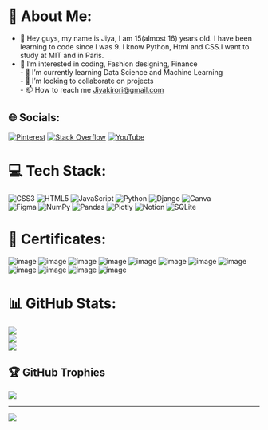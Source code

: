 # 💫 About Me:
- 👋 Hey guys, my name is Jiya, I am 15(almost 16) years old. I have been learning to code since I was 9. I know Python, Html and CSS.I want to study at MIT and in Paris.
- 👀 I’m interested in coding, Fashion designing, Finance<br>- 🌱 I’m currently learning Data Science and Machine Learning <br>- 💞️ I’m looking to collaborate on projects<br>- 📫 How to reach me Jiyakirori@gmail.com

## 🌐 Socials:
[![Pinterest](https://img.shields.io/badge/Pinterest-%23E60023.svg?logo=Pinterest&logoColor=white)](https://in.pinterest.com/jiyakirori/) [![Stack Overflow](https://img.shields.io/badge/-Stackoverflow-FE7A16?logo=stack-overflow&logoColor=white)](https://stackoverflow.com/users/19879497/jiya-kirori) [![YouTube](https://img.shields.io/badge/YouTube-%23FF0000.svg?logo=YouTube&logoColor=white)](https://www.youtube.com/channel/UC_fwh64oeLaSm_XXAVQd6Mg/featured)


# 💻 Tech Stack:
![CSS3](https://img.shields.io/badge/css3-%231572B6.svg?style=for-the-badge&logo=css3&logoColor=white) 
![HTML5](https://img.shields.io/badge/html5-%23E34F26.svg?style=for-the-badge&logo=html5&logoColor=white) 
![JavaScript](https://img.shields.io/badge/javascript-%23323330.svg?style=for-the-badge&logo=javascript&logoColor=%23F7DF1E) 
![Python](https://img.shields.io/badge/python-3670A0?style=for-the-badge&logo=python&logoColor=ffdd54) 
![Django](https://img.shields.io/badge/django-%23092E20.svg?style=for-the-badge&logo=django&logoColor=white) 
![Canva](https://img.shields.io/badge/Canva-%2300C4CC.svg?style=for-the-badge&logo=Canva&logoColor=white) 	
![Figma](https://img.shields.io/badge/figma-%23F24E1E.svg?style=for-the-badge&logo=figma&logoColor=white) 
![NumPy](https://img.shields.io/badge/numpy-%23013243.svg?style=for-the-badge&logo=numpy&logoColor=white) 
![Pandas](https://img.shields.io/badge/pandas-%23150458.svg?style=for-the-badge&logo=pandas&logoColor=white) 
![Plotly](https://img.shields.io/badge/Plotly-%233F4F75.svg?style=for-the-badge&logo=plotly&logoColor=white) 
![Notion](https://img.shields.io/badge/Notion-%23000000.svg?style=for-the-badge&logo=notion&logoColor=white) 
![SQLite](https://img.shields.io/badge/sqlite-%2307405e.svg?style=for-the-badge&logo=sqlite&logoColor=white)
# 🏅 Certificates:
![image](https://user-images.githubusercontent.com/52620918/216080085-a9f1f3be-a178-4eaf-abc5-83155f809442.png)
![image](https://user-images.githubusercontent.com/52620918/216080216-e07b61c7-a21e-48fc-996a-863d77683582.png)
![image](https://user-images.githubusercontent.com/52620918/216080253-6f6153bc-bae8-493a-9806-741e3827a759.png)
![image](https://user-images.githubusercontent.com/52620918/216080284-c4275e61-b727-41db-9bf2-1ea01e5a9426.png)
![image](https://user-images.githubusercontent.com/52620918/216080318-930b2f08-81ae-4fef-a8f9-e27432da8686.png)
![image](https://user-images.githubusercontent.com/52620918/216080349-b89e67c8-ec4a-43e6-881b-2efc713ee02f.png)
![image](https://user-images.githubusercontent.com/52620918/216080382-33041b17-b3d4-4fb1-aaf9-3c6f05b61d5b.png)
![image](https://user-images.githubusercontent.com/52620918/216080419-2fa6147f-6cca-4c54-b782-3d98409b762c.png)
![image](https://user-images.githubusercontent.com/52620918/216080442-425f2b34-ef4d-46dd-a205-e354eae0ac13.png)
![image](https://user-images.githubusercontent.com/52620918/216080479-4122396b-05ba-42f9-8e6d-2c7e4ec16550.png)
![image](https://user-images.githubusercontent.com/52620918/216080497-b68a390f-240b-497d-b523-d19199c1b6c7.png)
![image](https://user-images.githubusercontent.com/52620918/216080520-7790d273-d801-4103-b7a5-ca0a33a9120b.png)
# 📊 GitHub Stats:
![](https://github-readme-stats.vercel.app/api?username=Jiya55&theme=radical&hide_border=false&include_all_commits=true&count_private=true)<br/>
![](https://github-readme-streak-stats.herokuapp.com/?user=Jiya55&theme=radical&hide_border=false)<br/>
![](https://github-readme-stats.vercel.app/api/top-langs/?username=Jiya55&theme=radical&hide_border=false&include_all_commits=true&count_private=true&layout=compact)

## 🏆 GitHub Trophies
![](https://github-profile-trophy.vercel.app/?username=Jiya55&theme=dracula&no-frame=false&no-bg=true&margin-w=4)


---
[![](https://visitcount.itsvg.in/api?id=Jiya55&icon=5&color=10)](https://visitcount.itsvg.in)

<!-- Proudly created with GPRM ( https://gprm.itsvg.in ) -->
